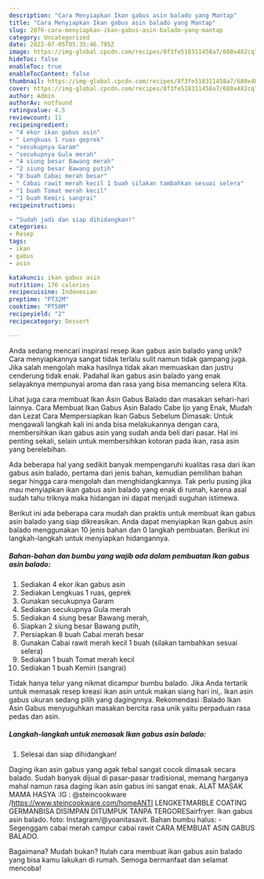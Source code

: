 ```yaml
---
description: "Cara Menyiapkan Ikan gabus asin balado yang Mantap"
title: "Cara Menyiapkan Ikan gabus asin balado yang Mantap"
slug: 2076-cara-menyiapkan-ikan-gabus-asin-balado-yang-mantap
category: Uncategorized
date: 2022-07-05T05:35:46.795Z
image: https://img-global.cpcdn.com/recipes/8f3fe518311458a7/680x482cq70/ikan-gabus-asin-balado-foto-resep-utama.jpg
hideToc: false
enableToc: true
enableTocContent: false
thumbnail: https://img-global.cpcdn.com/recipes/8f3fe518311458a7/680x482cq70/ikan-gabus-asin-balado-foto-resep-utama.jpg
cover: https://img-global.cpcdn.com/recipes/8f3fe518311458a7/680x482cq70/ikan-gabus-asin-balado-foto-resep-utama.jpg
author: Admin
authorAv: notfound
ratingvalue: 4.5
reviewcount: 11
recipeingredient:
- "4 ekor ikan gabus asin"
- " Lengkuas 1 ruas geprek"
- "secukupnya Garam"
- "secukupnya Gula merah"
- "4 siung besar Bawang merah"
- "2 siung besar Bawang putih"
- "8 buah Cabai merah besar"
- " Cabai rawit merah kecil 1 buah silakan tambahkan sesuai selera"
- "1 buah Tomat merah kecil"
- "1 buah Kemiri sangrai"
recipeinstructions:

- "Sudah jadi dan siap dihidangkan!"
categories:
- Resep
tags:
- ikan
- gabus
- asin

katakunci: ikan gabus asin 
nutrition: 176 calories
recipecuisine: Indonesian
preptime: "PT32M"
cooktime: "PT50M"
recipeyield: "2"
recipecategory: Dessert

---
```





Anda sedang mencari inspirasi resep ikan gabus asin balado yang unik? Cara menyiapkannya sangat tidak terlalu sulit namun tidak gampang juga. Jika salah mengolah maka hasilnya tidak akan memuaskan dan justru cenderung tidak enak. Padahal ikan gabus asin balado yang enak selayaknya mempunyai aroma dan rasa yang bisa memancing selera Kita.





Lihat juga cara membuat Ikan Asin Gabus Balado dan masakan sehari-hari lainnya. Cara Membuat Ikan Gabus Asin Balado Cabe Ijo yang Enak, Mudah dan Lezat Cara Mempersiapkan Ikan Gabus Sebelum Dimasak: Untuk mengawali langkah kali ini anda bisa melakukannya dengan cara, membersihkan ikan gabus asin yang sudah anda beli dari pasar. Hal ini penting sekali, selain untuk membersihkan kotoran pada ikan, rasa asin yang berelebihan.

Ada beberapa hal yang sedikit banyak mempengaruhi kualitas rasa dari ikan gabus asin balado, pertama dari jenis bahan, kemudian pemilihan bahan segar hingga cara mengolah dan menghidangkannya. Tak perlu pusing jika mau menyiapkan ikan gabus asin balado yang enak di rumah, karena asal sudah tahu triknya maka hidangan ini dapat menjadi suguhan istimewa.






Berikut ini ada beberapa cara mudah dan praktis untuk membuat ikan gabus asin balado yang siap dikreasikan. Anda dapat menyiapkan Ikan gabus asin balado menggunakan 10 jenis bahan dan 0 langkah pembuatan. Berikut ini langkah-langkah untuk menyiapkan hidangannya.

<!--inarticleads1-->

##### Bahan-bahan dan bumbu yang wajib ada dalam pembuatan Ikan gabus asin balado:

1. Sediakan 4 ekor ikan gabus asin
1. Sediakan  Lengkuas 1 ruas, geprek
1. Gunakan secukupnya Garam
1. Sediakan secukupnya Gula merah
1. Sediakan 4 siung besar Bawang merah,
1. Siapkan 2 siung besar Bawang putih,
1. Persiapkan 8 buah Cabai merah besar
1. Gunakan  Cabai rawit merah kecil 1 buah (silakan tambahkan sesuai selera)
1. Sediakan 1 buah Tomat merah kecil
1. Sediakan 1 buah Kemiri (sangrai)


Tidak hanya telur yang nikmat dicampur bumbu balado. Jika Anda tertarik untuk memasak resep kreasi ikan asin untuk makan siang hari ini,. Ikan asin gabus ukuran sedang pilih yang dagingnnya. Rekomendasi :Balado Ikan Asin Gabus menyuguhkan masakan bercita rasa unik yaitu perpaduan rasa pedas dan asin. 

<!--inarticleads2-->

##### Langkah-langkah untuk memasak Ikan gabus asin balado:


1. Selesai dan siap dihidangkan!

Daging ikan asin gabus yang agak tebal sangat cocok dimasak secara balado. Sudah banyak dijual di pasar-pasar tradisional, memang harganya mahal namun rasa daging ikan asin gabus ini sangat enak. ALAT MASAK MAMA HASYA :IG : @steincookware /https://www.steincookware.com/homeANTI LENGKETMARBLE COATING GERMANBISA DISIMPAN DITUMPUK TANPA TERGORESairfryer. Ikan gabus asin balado. foto: Instagram/@yoanitasavit. Bahan bumbu halus: - Segenggam cabai merah campur cabai rawit CARA MEMBUAT ASIN GABUS BALADO. 

Bagaimana? Mudah bukan? Itulah cara membuat ikan gabus asin balado yang bisa kamu lakukan di rumah. Semoga bermanfaat dan selamat mencoba!

